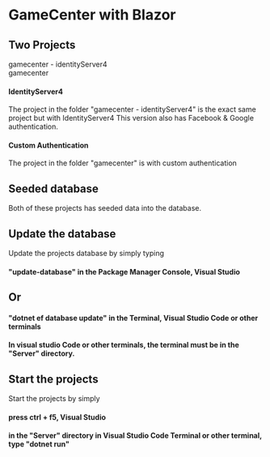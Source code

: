 # GameCenter with Blazor

## Two Projects
gamecenter - identityServer4
<br />
gamecenter

#### IdentityServer4
The project in the folder "gamecenter - identityServer4" is the exact same project but with IdentityServer4
This version also has Facebook & Google authentication.

#### Custom Authentication
The project in the folder "gamecenter" is with custom authentication

## Seeded database
Both of these projects has seeded data into the database.

## Update the database
Update the projects database by simply typing
#### "update-database" in the Package Manager Console, Visual Studio
## Or
#### "dotnet ef database update" in the Terminal, Visual Studio Code or other terminals
#### In visual studio Code or other terminals, the terminal must be in the "Server" directory.

## Start the projects
Start the projects by simply
#### press ctrl + f5, Visual Studio
#### in the "Server" directory in Visual Studio Code Terminal or other terminal, type "dotnet run"